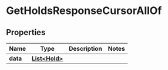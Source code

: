 

# GetHoldsResponseCursorAllOf


## Properties

| Name | Type | Description | Notes |
|------------ | ------------- | ------------- | -------------|
|**data** | [**List&lt;Hold&gt;**](Hold.md) |  |  |



